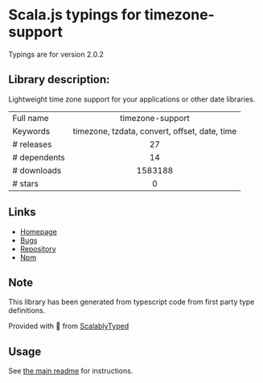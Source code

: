 
# Scala.js typings for timezone-support

Typings are for version 2.0.2

## Library description:
Lightweight time zone support for your applications or other date libraries.

|                    |                 |
| ------------------ | :-------------: |
| Full name          | timezone-support |
| Keywords           | timezone, tzdata, convert, offset, date, time |
| # releases         | 27 |
| # dependents       | 14 |
| # downloads        | 1583188 |
| # stars            | 0 |

## Links
- [Homepage](https://github.com/prantlf/timezone-support#readme)
- [Bugs](https://github.com/prantlf/timezone-support/issues)
- [Repository](https://github.com/prantlf/timezone-support)
- [Npm](https://www.npmjs.com/package/timezone-support)
    


## Note
This library has been generated from typescript code from first party type definitions.

Provided with :purple_heart: from [ScalablyTyped](https://github.com/oyvindberg/ScalablyTyped)

## Usage
See [the main readme](../../readme.md) for instructions.


